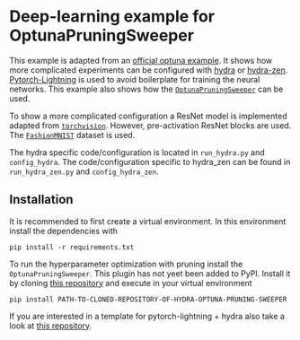 # Deep-learning example for OptunaPruningSweeper

This example is adapted from an [official optuna example](https://github.com/optuna/optuna-examples/blob/main/pytorch/pytorch_lightning_simple.py).
It shows how more complicated experiments can be configured with [hydra](https://hydra.cc/) or
[hydra-zen](https://mit-ll-responsible-ai.github.io/hydra-zen/).
[Pytorch-Lightning](https://lightning.ai/docs/pytorch/stable/) is used to avoid boilerplate for
training the neural networks. This example also shows how the
[``OptunaPruningSweeper``](https://github.com/DirkKuhn/hydra_optuna_pruning_sweeper)
can be used.

To show a more complicated configuration a ResNet model is implemented adapted from
[``torchvision``](https://pytorch.org/vision/stable/models/resnet.html). However, pre-activation
ResNet blocks are used. The
[``FashionMNIST``](https://pytorch.org/vision/stable/generated/torchvision.datasets.FashionMNIST.html#torchvision.datasets.FashionMNIST)
dataset is used.

The hydra specific code/configuration is located in ``run_hydra.py`` and ``config_hydra``.
The code/configuration specific to hydra_zen can be found in ``run_hydra_zen.py`` and ``config_hydra_zen``.

## Installation

It is recommended to first create a virtual environment. In this environment install the dependencies with
```
pip install -r requirements.txt
```
To run the hyperparameter optimization with pruning install the ``OptunaPruningSweeper``. This plugin has not yeet
been added to PyPI. Install it by cloning [this repository](https://github.com/DirkKuhn/hydra_optuna_pruning_sweeper) and execute in your virtual environment
```
pip install PATH-TO-CLONED-REPOSITORY-OF-HYDRA-OPTUNA-PRUNING-SWEEPER
```

If you are interested in a template for pytorch-lightning + hydra also take a look at [this repository](https://github.com/ashleve/lightning-hydra-template).
